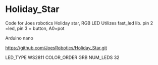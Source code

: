 # Holiday_Star
Code for Joes robotics Holiday star, RGB LED 
 Utilizes fast_led lib. pin 2 =led, pin 3 = button, A0=pot

Arduino nano 

https://github.com/JoesRobotics/Holiday_Star.git

LED_TYPE    WS2811
COLOR_ORDER GRB
NUM_LEDS    32

